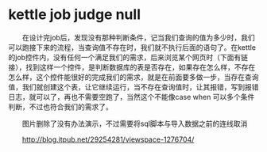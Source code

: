 # kettle job judge null

&ensp;&ensp;&ensp;&ensp;在设计完job后，发现没有那种判断条件，记当我们查询的值为多少时，我们可以跑接下来的流程，当查询值不存在时，我们就不执行后面的语句了。在kettle的job控件内，没有任何一个满足我们的需求，后来浏览某个网页时（下面有链接），找到这样一个控件，是判断数据库的表是否存在，如果存在怎么样，不存在怎么样，这个控件能很好的完成我们的需求，就是在前面要多做一步，当存在查询值，我们就创建这个表，让它继续运行，当不存在查询值时，让其报错，写到报错日志，就可以了，再也不需要空跑了，当然这个不能像case when 可以多个条件判断，不过也符合我们的需求了。


&ensp;&ensp;&ensp;&ensp;图片删除了没有办法演示，不过需要将sql脚本与导入数据之前的连线取消

&ensp;&ensp;&ensp;&ensp;http://blog.itpub.net/29254281/viewspace-1276704/


